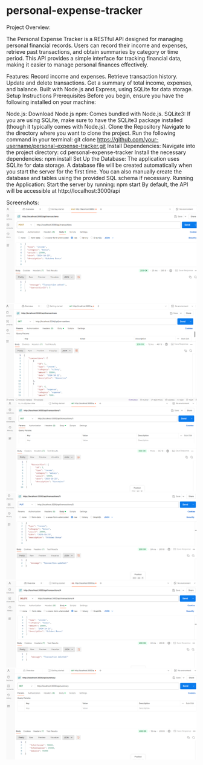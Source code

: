 # personal-expense-tracker

Project Overview:

The Personal Expense Tracker is a RESTful API designed for managing personal financial records. Users can record their income and expenses, retrieve past transactions, and obtain summaries by category or time period. This API provides a simple interface for tracking financial data, making it easier to manage personal finances effectively.

Features:
Record income and expenses.
Retrieve transaction history.
Update and delete transactions.
Get a summary of total income, expenses, and balance.
Built with Node.js and Express, using SQLite for data storage.
Setup Instructions
Prerequisites
Before you begin, ensure you have the following installed on your machine:

Node.js: Download Node.js
npm: Comes bundled with Node.js.
SQLite3: If you are using SQLite, make sure to have the SQLite3 package installed (though it typically comes with Node.js).
Clone the Repository
Navigate to the directory where you want to clone the project.
Run the following command in your terminal:
  git clone https://github.com/your-username/personal-expense-tracker.git
Install Dependencies:
Navigate into the project directory:
 cd personal-expense-tracker
Install the necessary dependencies:
 npm install
Set Up the Database:
The application uses SQLite for data storage. A database file will be created automatically when you start the server for the first time.
You can also manually create the database and tables using the provided SQL schema if necessary.
Running the Application:
Start the server by running:
 npm start
By default, the API will be accessible at http://localhost:3000/api

Screenshots:
![Add Transaction](https://github.com/AkhilNimmathota/personal-expense-tracker/blob/main/screenshots/postapi.png)
![Get All Transactions](https://github.com/AkhilNimmathota/personal-expense-tracker/blob/main/screenshots/getapi.png)
![Get Transaction by ID](https://github.com/AkhilNimmathota/personal-expense-tracker/blob/main/screenshots/getbyid.png)
![Update Transaction](https://github.com/AkhilNimmathota/personal-expense-tracker/blob/main/screenshots/putapi.png)
![Delete Transaction](https://github.com/AkhilNimmathota/personal-expense-tracker/blob/main/screenshots/deleteapi.png)
![Get Summary](https://github.com/AkhilNimmathota/personal-expense-tracker/blob/main/screenshots/summaryreport.png)



